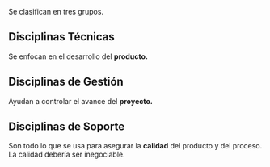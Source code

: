 Se clasifican en tres grupos.

## Disciplinas Técnicas

Se enfocan en el desarrollo del **producto.**

## Disciplinas de Gestión

Ayudan a controlar el avance del **proyecto.**

## Disciplinas de Soporte

Son todo lo que se usa para asegurar la **calidad** del producto y del proceso. La calidad debería ser inegociable.
